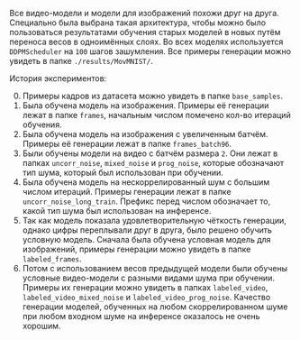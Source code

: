 Все видео-модели и модели для изображений похожи друг на друга. Специально была выбрана такая архитектура, чтобы можно было пользоваться результатами обучения старых моделей в новых путём переноса весов в одноимённых слоях. Во всех моделях используется `DDPMScheduler` на `100` шагов зашумления. Все примеры генерации можно увидеть в папке `./results/MovMNIST/`.

История экспериментов:

 0. Примеры кадров из датасета можно увидеть в папке `base_samples`.
 1.  Была обучена модель на изображения. Примеры её генерации лежат в папке `frames`, начальным числом помечено кол-во итераций обучения.
 2. Была обучена модель на изображения с увеличенным батчём. Примеры её генерации лежат в папке `frames_batch96`.
 3. Были обучены модели на видео с батчём размера `2`. Они лежат в папках `uncorr_noise`, `mixed_noise` и `prog_noise`, которые обозначают тип шума, который был использован при обучении.
 4. Была обучена модель на нескоррелированный шум с большим числом итераций. Примеры генерации лежат в папке `uncorr_noise_long_train`. Префикс перед числом обозначает то, какой тип шума был использован на инференсе.
 5. Так как модель показала удовлетворительную чёткость генерации, однако цифры переплывали друг в друга, было решено обучить условную модель. Сначала была обучена условная модель для изображений, примеры генерации можно увидеть в папке `labeled_frames`.
 6. Потом с использованием весов предыдущей модели были обучены условные видео-модели с разными видами шума при обучении. Примеры их генерации можно увидеть в папках `labeled_video`, `labeled_video_mixed_noise` и `labeled_video_prog_noise`. Качество генерации моделей, обученных на любом скоррелированном шуме при любом входном шуме на инференсе оказалось не очень хорошим.